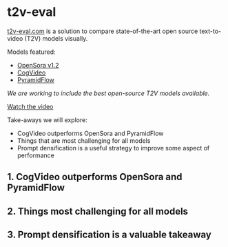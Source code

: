 # t2v-eval

[t2v-eval.com](https://t2v-eval.com) is a solution to compare state-of-the-art open source text-to-video (T2V) models visually.

Models featured:
* [OpenSora v1.2](https://github.com/hpcaitech/Open-Sora)
* [CogVideo](https://github.com/THUDM/CogVideo)
* [PyramidFlow](https://github.com/gasharper/PyramidFlow)

*We are working to include the best open-source T2V models available.*



[Watch the video](https://d33195xzb21qs9.cloudfront.net/A%20boy%20flying%20a%20drone%20over%20open%20fields.mp4)

Take-aways we will explore:
* CogVideo outperforms OpenSora and PyramidFlow
* Things that are most challenging for all models
* Prompt densification is a useful strategy to improve some aspect of performance

## 1. CogVideo outperforms OpenSora and PyramidFlow

## 2. Things most challenging for all models

## 3. Prompt densification is a valuable takeaway